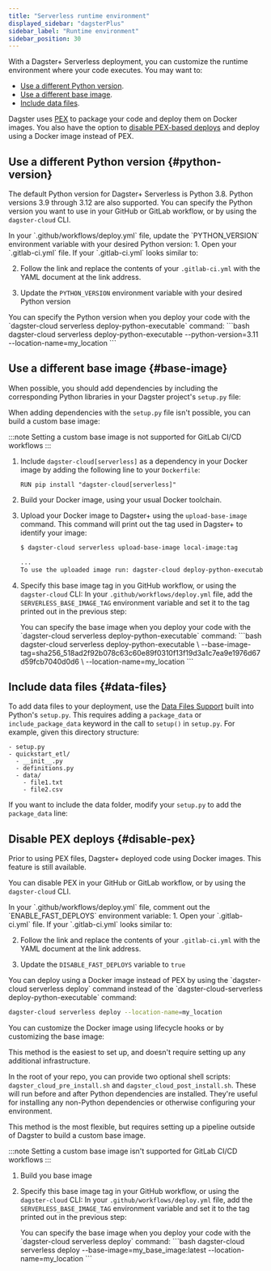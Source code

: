 ```yaml
---
title: "Serverless runtime environment"
displayed_sidebar: "dagsterPlus"
sidebar_label: "Runtime environment"
sidebar_position: 30
---
```


With a Dagster+ Serverless deployment, you can customize the runtime environment where your code executes. You may want to:
- [Use a different Python version](#python-version).
- [Use a different base image](#base-image).
- [Include data files](#data-files).

Dagster uses [PEX](https://docs.pex-tool.org/) to package your code and deploy them on Docker images. You also have the option to [disable PEX-based deploys](#disable-pex) and deploy using a Docker image instead of PEX.


## Use a different Python version \{#python-version}
The default Python version for Dagster+ Serverless is Python 3.8. Python versions 3.9 through 3.12 are also supported. You can specify the Python version you want to use in your GitHub or GitLab workflow, or by using the `dagster-cloud` CLI.

<Tabs groupId="method">
<TabItem value="GitHub" label="GitHub">
In your `.github/workflows/deploy.yml` file, update the `PYTHON_VERSION` environment variable with your desired Python version:
<CodeExample filePath="dagster-plus/deployment/serverless/runtime-environment/github_python_version.yaml" language="yaml" title="Updating the Python version in deploy.yml" />

</TabItem>
<TabItem value="GitLab" label="GitLab">
1. Open your `.gitlab-ci.yml` file. If your `.gitlab-ci.yml` looks similar to:
    <CodeExample filePath="dagster-plus/deployment/serverless/runtime-environment/gitlab_template.yaml" language="yaml" />

2. Follow the link and replace the contents of your `.gitlab-ci.yml` with the YAML document at the link address.

3. Update the `PYTHON_VERSION` environment variable with your desired Python version

    <CodeExample filePath="dagster-plus/deployment/serverless/runtime-environment/gitlab_python_version.yaml" language="yaml" title="Updating the Python version in .gitlab-ci.yml" />

</TabItem>
<TabItem value="CLI" label="CLI">
You can specify the Python version when you deploy your code with the `dagster-cloud serverless deploy-python-executable` command:
```bash
dagster-cloud serverless deploy-python-executable --python-version=3.11 --location-name=my_location
```
</TabItem>
</Tabs>


## Use a different base image \{#base-image}
When possible, you should add dependencies by including the corresponding Python libraries in your Dagster project's `setup.py` file:
<CodeExample filePath="dagster-plus/deployment/serverless/runtime-environment/example_setup.py" language="Python" title="Example setup.py" />

When adding dependencies with the `setup.py` file isn't possible, you can build a custom base image:

:::note
Setting a custom base image is not supported for GitLab CI/CD workflows
:::

1. Include `dagster-cloud[serverless]` as a dependency in your Docker image by adding the following line to your `Dockerfile`:
    ```
    RUN pip install "dagster-cloud[serverless]"
    ```
2. Build your Docker image, using your usual Docker toolchain.
3. Upload your Docker image to Dagster+ using the `upload-base-image` command. This command will print out the tag used in Dagster+ to identify your image:
    ```bash
    $ dagster-cloud serverless upload-base-image local-image:tag

    ...
    To use the uploaded image run: dagster-cloud deploy-python-executable ... --base-image-tag=sha256_518ad2f92b078c63c60e89f0310f13f19d3a1c7ea9e1976d67d59fcb7040d0d6
    ```

4. Specify this base image tag in you GitHub workflow, or using the `dagster-cloud` CLI:
    <Tabs groupId="method">
    <TabItem value="GitHub" label="GitHub">
    In your `.github/workflows/deploy.yml` file, add the `SERVERLESS_BASE_IMAGE_TAG` environment variable and set it to the tag printed out in the previous step:
    <CodeExample filePath="dagster-plus/deployment/serverless/runtime-environment/github_base_image.yaml" language="yaml" title="Setting a custom base image in deploy.yml" />

    </TabItem>
    <TabItem value="CLI" label="CLI">
    You can specify the base image when you deploy your code with the `dagster-cloud serverless deploy-python-executable` command:
    ```bash
    dagster-cloud serverless deploy-python-executable \
    --base-image-tag=sha256_518ad2f92b078c63c60e89f0310f13f19d3a1c7ea9e1976d67d59fcb7040d0d6 \
    --location-name=my_location
    ```
    </TabItem>
    </Tabs>

## Include data files \{#data-files}
To add data files to your deployment, use the [Data Files Support](https://setuptools.pypa.io/en/latest/userguide/datafiles.html) built into Python's `setup.py`. This requires adding a `package_data` or `include_package_data` keyword in the call to `setup()` in `setup.py`. For example, given this directory structure:

```
- setup.py
- quickstart_etl/
  - __init__.py
  - definitions.py
  - data/
    - file1.txt
    - file2.csv
```

If you want to include the data folder, modify your `setup.py` to add the `package_data` line:
<CodeExample filePath="dagster-plus/deployment/serverless/runtime-environment/data_files_setup.py" language="Python" title="Loading data files in setup.py" />

## Disable PEX deploys \{#disable-pex}
Prior to using PEX files, Dagster+ deployed code using Docker images. This feature is still available.

You can disable PEX in your GitHub or GitLab workflow, or by using the `dagster-cloud` CLI.

<Tabs groupId="method">
<TabItem value="GitHub" label="GitHub">
In your `.github/workflows/deploy.yml` file, comment out the `ENABLE_FAST_DEPLOYS` environment variable:
<CodeExample filePath="dagster-plus/deployment/serverless/runtime-environment/github_disable_pex.yaml" language="yaml" title="Disable PEX deploys in deploy.yml" />

</TabItem>
<TabItem value="GitLab" label="GitLab">
1. Open your `.gitlab-ci.yml` file. If your `.gitlab-ci.yml` looks similar to:
    <CodeExample filePath="dagster-plus/deployment/serverless/runtime-environment/gitlab_template.yaml" language="yaml" />

2. Follow the link and replace the contents of your `.gitlab-ci.yml` with the YAML document at the link address.

3. Update the `DISABLE_FAST_DEPLOYS` variable to `true`

    <CodeExample filePath="dagster-plus/deployment/serverless/runtime-environment/gitlab_disable_pex.yaml" language="yaml" title="Disable PEX deploys in .gitlab-ci.yml" />

</TabItem>
<TabItem value="CLI" label="CLI">
You can deploy using a Docker image instead of PEX by using the `dagster-cloud serverless deploy` command instead of the `dagster-cloud-serverless deploy-python-executable` command:

```bash
dagster-cloud serverless deploy --location-name=my_location
```
</TabItem>
</Tabs>


You can customize the Docker image using lifecycle hooks or by customizing the base image:

<Tabs groupId="method">
<TabItem value="lifecycle-hooks" label="Lifecycle hooks">
This method is the easiest to set up, and doesn't require setting up any additional infrastructure.

In the root of your repo, you can provide two optional shell scripts: `dagster_cloud_pre_install.sh` and `dagster_cloud_post_install.sh`. These will run before and after Python dependencies are installed. They're useful for installing any non-Python dependencies or otherwise configuring your environment.

</TabItem>
<TabItem value="base-image" label="Base image">
This method is the most flexible, but requires setting up a pipeline outside of Dagster to build a custom base image.

:::note
Setting a custom base image isn't supported for GitLab CI/CD workflows
:::

1. Build you base image
2. Specify this base image tag in your GitHub workflow, or using the `dagster-cloud` CLI:
    <Tabs groupId="method">
    <TabItem value="GitHub" label="GitHub">
    In your `.github/workflows/deploy.yml` file, add the `SERVERLESS_BASE_IMAGE_TAG` environment variable and set it to the tag printed out in the previous step:
    <CodeExample filePath="dagster-plus/deployment/serverless/runtime-environment/github_no_pex_custom_base_image.yaml" language="yaml" title="Setting a custom base image in `deploy.yml`" />

    </TabItem>
    <TabItem value="CLI" label="CLI">
    You can specify the base image when you deploy your code with the `dagster-cloud serverless deploy` command:
    ```bash
    dagster-cloud serverless deploy --base-image=my_base_image:latest --location-name=my_location
    ```
    </TabItem>
    </Tabs>
</TabItem>

</Tabs>